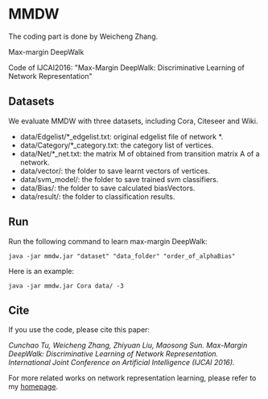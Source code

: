 # MMDW
The coding part is done by Weicheng Zhang.

Max-margin DeepWalk

Code of IJCAI2016: "Max-Margin DeepWalk: Discriminative Learning of Network Representation"

## Datasets
  We evaluate MMDW with three datasets, including Cora, Citeseer and Wiki.
  * data/Edgelist/*_edgelist.txt: original edgelist file of network *.
  * data/Category/*_category.txt: the category list of vertices.
  * data/Net/*_net.txt: the matrix M of obtained from transition matrix A of a network.
  * data/vector/: the folder to save learnt vectors of vertices.
  * data/svm_model/:  the folder to save trained svm classifiers.
  * data/Bias/: the folder to save calculated biasVectors.
  * data/result/: the folder to classification results.

## Run
   Run the following command to learn max-margin DeepWalk: 
   
    java -jar mmdw.jar "dataset" "data_folder" "order_of_alphaBias" 
   
   Here is an example:
   
    java -jar mmdw.jar Cora data/ -3 
   

## Cite
If you use the code, please cite this paper:
  
_Cunchao Tu, Weicheng Zhang, Zhiyuan Liu, Maosong Sun. Max-Margin DeepWalk: Discriminative Learning of Network Representation. International Joint Conference on Artificial Intelligence (IJCAI 2016)._

For more related works on network representation learning, please refer to my [homepage](http://thunlp.org/~tcc/).
